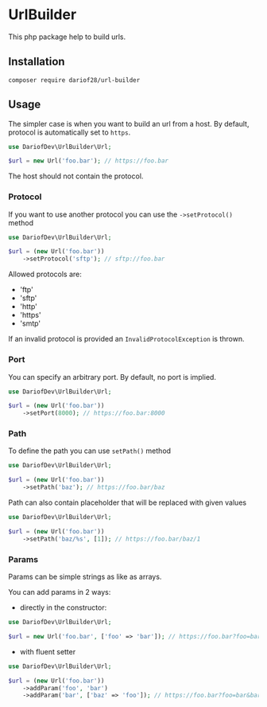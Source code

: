 # UrlBuilder

This php package help to build urls.

## Installation

```shell
composer require dariof28/url-builder
```

## Usage

The simpler case is when you want to build an url from a host. By default, protocol is automatically set to `https`.

```php
use DariofDev\UrlBuilder\Url;

$url = new Url('foo.bar'); // https://foo.bar 
```

The host should not contain the protocol.

### Protocol
If you want to use another protocol you can use the `->setProtocol()` method

```php
use DariofDev\UrlBuilder\Url;

$url = (new Url('foo.bar'))
    ->setProtocol('sftp'); // sftp://foo.bar
```

Allowed protocols are:
- 'ftp'
- 'sftp'
- 'http'
- 'https'
- 'smtp'

If an invalid protocol is provided an `InvalidProtocolException` is thrown.

### Port

You can specify an arbitrary port. By default, no port is implied.

```php
use DariofDev\UrlBuilder\Url;

$url = (new Url('foo.bar'))
    ->setPort(8000); // https://foo.bar:8000
```

### Path

To define the path you can use `setPath()` method

```php
use DariofDev\UrlBuilder\Url;

$url = (new Url('foo.bar'))
    ->setPath('baz'); // https://foo.bar/baz
```

Path can also contain placeholder that will be replaced with given values

```php
use DariofDev\UrlBuilder\Url;

$url = (new Url('foo.bar'))
    ->setPath('baz/%s', [1]); // https://foo.bar/baz/1
```

### Params
Params can be simple strings as like as arrays.

You can add params in 2 ways:

- directly in the constructor:
```php
use DariofDev\UrlBuilder\Url;

$url = new Url('foo.bar', ['foo' => 'bar']); // https://foo.bar?foo=bar
```

- with fluent setter
```php
use DariofDev\UrlBuilder\Url;

$url = (new Url('foo.bar'))
    ->addParam('foo', 'bar')
    ->addParam('bar', ['baz' => 'foo']); // https://foo.bar?foo=bar&bar%5Bbaz%5D=foo
```
